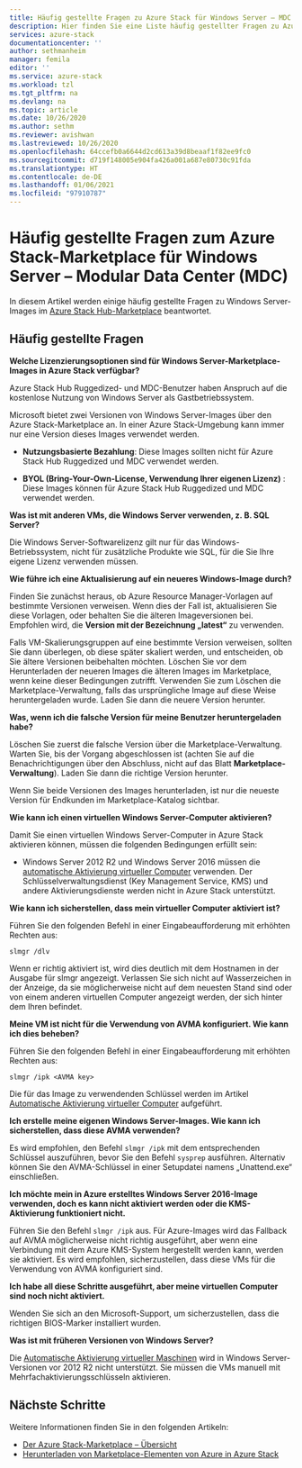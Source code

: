 ```yaml
---
title: Häufig gestellte Fragen zu Azure Stack für Windows Server – MDC | Microsoft-Dokumentation
description: Hier finden Sie eine Liste häufig gestellter Fragen zu Azure Stack Marketplace für Windows Server, wenn die Ausführung über Modular Data Center (MDC) erfolgt.
services: azure-stack
documentationcenter: ''
author: sethmanheim
manager: femila
editor: ''
ms.service: azure-stack
ms.workload: tzl
ms.tgt_pltfrm: na
ms.devlang: na
ms.topic: article
ms.date: 10/26/2020
ms.author: sethm
ms.reviewer: avishwan
ms.lastreviewed: 10/26/2020
ms.openlocfilehash: 64ccefb0a6644d2cd613a39d8beaaf1f82ee9fc0
ms.sourcegitcommit: d719f148005e904fa426a001a687e80730c91fda
ms.translationtype: HT
ms.contentlocale: de-DE
ms.lasthandoff: 01/06/2021
ms.locfileid: "97910787"
---
```

# <a name="windows-server-in-azure-stack-marketplace-faq---modular-data-center-mdc"></a>Häufig gestellte Fragen zum Azure Stack-Marketplace für Windows Server – Modular Data Center (MDC)

In diesem Artikel werden einige häufig gestellte Fragen zu Windows Server-Images im [Azure Stack Hub-Marketplace](../../operator/azure-stack-marketplace.md) beantwortet.

## <a name="faqs"></a>Häufig gestellte Fragen

**Welche Lizenzierungsoptionen sind für Windows Server-Marketplace-Images in Azure Stack verfügbar?**

Azure Stack Hub Ruggedized- und MDC-Benutzer haben Anspruch auf die kostenlose Nutzung von Windows Server als Gastbetriebssystem.

Microsoft bietet zwei Versionen von Windows Server-Images über den Azure Stack-Marketplace an. In einer Azure Stack-Umgebung kann immer nur eine Version dieses Images verwendet werden.

- **Nutzungsbasierte Bezahlung**: Diese Images sollten nicht für Azure Stack Hub Ruggedized und MDC verwendet werden.

- **BYOL (Bring-Your-Own-License, Verwendung Ihrer eigenen Lizenz)** : Diese Images können für Azure Stack Hub Ruggedized und MDC verwendet werden.

**Was ist mit anderen VMs, die Windows Server verwenden, z. B. SQL Server?**

Die Windows Server-Softwarelizenz gilt nur für das Windows-Betriebssystem, nicht für zusätzliche Produkte wie SQL, für die Sie Ihre eigene Lizenz verwenden müssen.

**Wie führe ich eine Aktualisierung auf ein neueres Windows-Image durch?**

Finden Sie zunächst heraus, ob Azure Resource Manager-Vorlagen auf bestimmte Versionen verweisen. Wenn dies der Fall ist, aktualisieren Sie diese Vorlagen, oder behalten Sie die älteren Imageversionen bei. Empfohlen wird, die **Version mit der Bezeichnung „latest“** zu verwenden.

Falls VM-Skalierungsgruppen auf eine bestimmte Version verweisen, sollten Sie dann überlegen, ob diese später skaliert werden, und entscheiden, ob Sie ältere Versionen beibehalten möchten. Löschen Sie vor dem Herunterladen der neueren Images die älteren Images im Marketplace, wenn keine dieser Bedingungen zutrifft. Verwenden Sie zum Löschen die Marketplace-Verwaltung, falls das ursprüngliche Image auf diese Weise heruntergeladen wurde. Laden Sie dann die neuere Version herunter.

**Was, wenn ich die falsche Version für meine Benutzer heruntergeladen habe?**

Löschen Sie zuerst die falsche Version über die Marketplace-Verwaltung. Warten Sie, bis der Vorgang abgeschlossen ist (achten Sie auf die Benachrichtigungen über den Abschluss, nicht auf das Blatt **Marketplace-Verwaltung**). Laden Sie dann die richtige Version herunter.

Wenn Sie beide Versionen des Images herunterladen, ist nur die neueste Version für Endkunden im Marketplace-Katalog sichtbar.

**Wie kann ich einen virtuellen Windows Server-Computer aktivieren?**

Damit Sie einen virtuellen Windows Server-Computer in Azure Stack aktivieren können, müssen die folgenden Bedingungen erfüllt sein:

- Windows Server 2012 R2 und Windows Server 2016 müssen die [automatische Aktivierung virtueller Computer](/previous-versions/windows/it-pro/windows-server-2012-R2-and-2012/dn303421(v=ws.11)) verwenden. Der Schlüsselverwaltungsdienst (Key Management Service, KMS) und andere Aktivierungsdienste werden nicht in Azure Stack unterstützt.

**Wie kann ich sicherstellen, dass mein virtueller Computer aktiviert ist?**

Führen Sie den folgenden Befehl in einer Eingabeaufforderung mit erhöhten Rechten aus:

```shell
slmgr /dlv
```

Wenn er richtig aktiviert ist, wird dies deutlich mit dem Hostnamen in der Ausgabe für slmgr angezeigt. Verlassen Sie sich nicht auf Wasserzeichen in der Anzeige, da sie möglicherweise nicht auf dem neuesten Stand sind oder von einem anderen virtuellen Computer angezeigt werden, der sich hinter dem Ihren befindet.

**Meine VM ist nicht für die Verwendung von AVMA konfiguriert. Wie kann ich dies beheben?**

Führen Sie den folgenden Befehl in einer Eingabeaufforderung mit erhöhten Rechten aus:

```shell
slmgr /ipk <AVMA key>
```

Die für das Image zu verwendenden Schlüssel werden im Artikel [Automatische Aktivierung virtueller Computer](/previous-versions/windows/it-pro/windows-server-2012-R2-and-2012/dn303421(v=ws.11)) aufgeführt.

**Ich erstelle meine eigenen Windows Server-Images. Wie kann ich sicherstellen, dass diese AVMA verwenden?**

Es wird empfohlen, den Befehl `slmgr /ipk` mit dem entsprechenden Schlüssel auszuführen, bevor Sie den Befehl `sysprep` ausführen. Alternativ können Sie den AVMA-Schlüssel in einer Setupdatei namens „Unattend.exe“ einschließen.

**Ich möchte mein in Azure erstelltes Windows Server 2016-Image verwenden, doch es kann nicht aktiviert werden oder die KMS-Aktivierung funktioniert nicht.**

Führen Sie den Befehl `slmgr /ipk` aus. Für Azure-Images wird das Fallback auf AVMA möglicherweise nicht richtig ausgeführt, aber wenn eine Verbindung mit dem Azure KMS-System hergestellt werden kann, werden sie aktiviert. Es wird empfohlen, sicherzustellen, dass diese VMs für die Verwendung von AVMA konfiguriert sind.

**Ich habe all diese Schritte ausgeführt, aber meine virtuellen Computer sind noch nicht aktiviert.**

Wenden Sie sich an den Microsoft-Support, um sicherzustellen, dass die richtigen BIOS-Marker installiert wurden.

**Was ist mit früheren Versionen von Windows Server?**

Die [Automatische Aktivierung virtueller Maschinen](/previous-versions/windows/it-pro/windows-server-2012-R2-and-2012/dn303421(v=ws.11)) wird in Windows Server-Versionen vor 2012 R2 nicht unterstützt. Sie müssen die VMs manuell mit Mehrfachaktivierungsschlüsseln aktivieren.

## <a name="next-steps"></a>Nächste Schritte

Weitere Informationen finden Sie in den folgenden Artikeln:

- [Der Azure Stack-Marketplace – Übersicht](../../operator/azure-stack-marketplace.md)
- [Herunterladen von Marketplace-Elementen von Azure in Azure Stack](azure-stack-download-azure-marketplace-item-tca.md)
